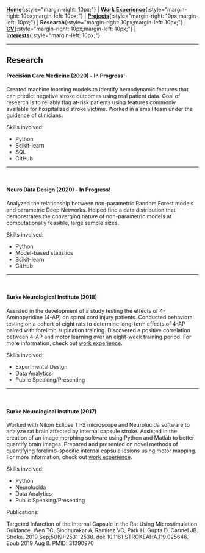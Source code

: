[**Home**](http://michaelainsworth.me){:style="margin-right: 10px;"}
|
[**Work Experience**](http://michaelainsworth.me/workExperience){:style="margin-right: 10px;margin-left: 10px;"}
|
[**Projects**](http://michaelainsworth.me/projects){:style="margin-right: 10px;margin-left: 10px;"}
|
**Research**{:style="margin-right: 10px;margin-left: 10px;"}
|
[**CV**](http://michaelainsworth.me/aboutMe){:style="margin-right: 10px;margin-left: 10px;"}
|
[**Interests**](http://michaelainsworth.me/interests){:style="margin-left: 10px;"}

___

## Research


#### Precision Care Medicine (2020) - In Progress!

Created machine learning models to identify hemodynamic features that can predict negative stroke outcomes using real patient data. Goal of research is to reliably flag at-risk patients using features commonly available for hospitalized stroke victims. Worked in a small team under the guidence of clinicians.

Skills involved:

* Python
* Scikit-learn
* SQL
* GitHub

___
<br/>

#### Neuro Data Design (2020) - In Progress!

Analyzed the relationship between non-parametric Random Forest models and parametric Deep Networks. Helped find a data distribution that demonstrates the converging nature of non-parametric models at computationally feasible, large sample sizes.

Skills involved:

* Python
* Model-based statistics
* Scikit-learn
* GitHub

___
<br/>

#### Burke Neurological Institute (2018)

Assisted in the development of a study testing the effects of 4-Aminopyridine (4-AP) on spinal cord injury patients. Conducted behavioral testing on a cohort of eight rats to determine long-term effects of 4-AP paired with forelimb supination training. Discovered a positive correlation between 4-AP and motor learning over an eight-week training period. For more information, check out [work experience](http://michaelainsworth.me/workExperience).

Skills involved:

* Experimental Design
* Data Analytics
* Public Speaking/Presenting

___
<br/>

#### Burke Neurological Institute (2017)

Worked with Nikon Eclipse TI-S microscope and Neurolucida software to analyze rat brain affected by internal capsule stroke. Assisted in the creation of an image morphing software using Python and Matlab to better quantify brain images. Prepared and presented on novel methods of quantifying forelimb-specific internal capsule lesions using motor mapping. For more information, check out [work experience](http://michaelainsworth.me/workExperience).

Skills involved:

* Python
* Neurolucida
* Data Analytics
* Public Speaking/Presenting

Publications:

Targeted Infarction of the Internal Capsule in the Rat Using Microstimulation Guidance. Wen TC, Sindhurakar A, Ramirez VC, Park H, Gupta D, Carmel JB. Stroke. 2019 Sep;50(9):2531-2538. doi: 10.1161 STROKEAHA.119.025646. Epub 2019 Aug 8. PMID: 31390970

<br/>

